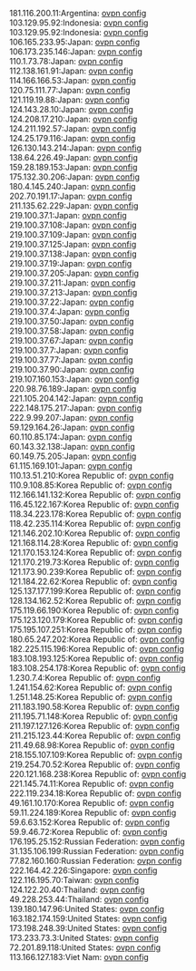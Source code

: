181.116.200.11:Argentina: [ovpn config](vpn/181_116_200_11.ovpn)  
103.129.95.92:Indonesia: [ovpn config](vpn/103_129_95_92.ovpn)  
103.129.95.92:Indonesia: [ovpn config](vpn/103_129_95_92.ovpn)  
106.165.233.95:Japan: [ovpn config](vpn/106_165_233_95.ovpn)  
106.173.235.146:Japan: [ovpn config](vpn/106_173_235_146.ovpn)  
110.1.73.78:Japan: [ovpn config](vpn/110_1_73_78.ovpn)  
112.138.161.91:Japan: [ovpn config](vpn/112_138_161_91.ovpn)  
114.166.166.53:Japan: [ovpn config](vpn/114_166_166_53.ovpn)  
120.75.111.77:Japan: [ovpn config](vpn/120_75_111_77.ovpn)  
121.119.19.88:Japan: [ovpn config](vpn/121_119_19_88.ovpn)  
124.143.28.10:Japan: [ovpn config](vpn/124_143_28_10.ovpn)  
124.208.17.210:Japan: [ovpn config](vpn/124_208_17_210.ovpn)  
124.211.192.57:Japan: [ovpn config](vpn/124_211_192_57.ovpn)  
124.25.179.116:Japan: [ovpn config](vpn/124_25_179_116.ovpn)  
126.130.143.214:Japan: [ovpn config](vpn/126_130_143_214.ovpn)  
138.64.226.49:Japan: [ovpn config](vpn/138_64_226_49.ovpn)  
159.28.189.153:Japan: [ovpn config](vpn/159_28_189_153.ovpn)  
175.132.30.206:Japan: [ovpn config](vpn/175_132_30_206.ovpn)  
180.4.145.240:Japan: [ovpn config](vpn/180_4_145_240.ovpn)  
202.70.191.17:Japan: [ovpn config](vpn/202_70_191_17.ovpn)  
211.135.62.229:Japan: [ovpn config](vpn/211_135_62_229.ovpn)  
219.100.37.1:Japan: [ovpn config](vpn/219_100_37_1.ovpn)  
219.100.37.108:Japan: [ovpn config](vpn/219_100_37_108.ovpn)  
219.100.37.109:Japan: [ovpn config](vpn/219_100_37_109.ovpn)  
219.100.37.125:Japan: [ovpn config](vpn/219_100_37_125.ovpn)  
219.100.37.138:Japan: [ovpn config](vpn/219_100_37_138.ovpn)  
219.100.37.19:Japan: [ovpn config](vpn/219_100_37_19.ovpn)  
219.100.37.205:Japan: [ovpn config](vpn/219_100_37_205.ovpn)  
219.100.37.211:Japan: [ovpn config](vpn/219_100_37_211.ovpn)  
219.100.37.213:Japan: [ovpn config](vpn/219_100_37_213.ovpn)  
219.100.37.22:Japan: [ovpn config](vpn/219_100_37_22.ovpn)  
219.100.37.4:Japan: [ovpn config](vpn/219_100_37_4.ovpn)  
219.100.37.50:Japan: [ovpn config](vpn/219_100_37_50.ovpn)  
219.100.37.58:Japan: [ovpn config](vpn/219_100_37_58.ovpn)  
219.100.37.67:Japan: [ovpn config](vpn/219_100_37_67.ovpn)  
219.100.37.7:Japan: [ovpn config](vpn/219_100_37_7.ovpn)  
219.100.37.77:Japan: [ovpn config](vpn/219_100_37_77.ovpn)  
219.100.37.90:Japan: [ovpn config](vpn/219_100_37_90.ovpn)  
219.107.160.153:Japan: [ovpn config](vpn/219_107_160_153.ovpn)  
220.98.76.189:Japan: [ovpn config](vpn/220_98_76_189.ovpn)  
221.105.204.142:Japan: [ovpn config](vpn/221_105_204_142.ovpn)  
222.148.175.217:Japan: [ovpn config](vpn/222_148_175_217.ovpn)  
222.9.99.207:Japan: [ovpn config](vpn/222_9_99_207.ovpn)  
59.129.164.26:Japan: [ovpn config](vpn/59_129_164_26.ovpn)  
60.110.85.174:Japan: [ovpn config](vpn/60_110_85_174.ovpn)  
60.143.32.138:Japan: [ovpn config](vpn/60_143_32_138.ovpn)  
60.149.75.205:Japan: [ovpn config](vpn/60_149_75_205.ovpn)  
61.115.169.101:Japan: [ovpn config](vpn/61_115_169_101.ovpn)  
110.13.51.210:Korea Republic of: [ovpn config](vpn/110_13_51_210.ovpn)  
110.9.108.85:Korea Republic of: [ovpn config](vpn/110_9_108_85.ovpn)  
112.166.141.132:Korea Republic of: [ovpn config](vpn/112_166_141_132.ovpn)  
116.45.122.167:Korea Republic of: [ovpn config](vpn/116_45_122_167.ovpn)  
118.34.223.178:Korea Republic of: [ovpn config](vpn/118_34_223_178.ovpn)  
118.42.235.114:Korea Republic of: [ovpn config](vpn/118_42_235_114.ovpn)  
121.146.202.10:Korea Republic of: [ovpn config](vpn/121_146_202_10.ovpn)  
121.168.114.28:Korea Republic of: [ovpn config](vpn/121_168_114_28.ovpn)  
121.170.153.124:Korea Republic of: [ovpn config](vpn/121_170_153_124.ovpn)  
121.170.219.73:Korea Republic of: [ovpn config](vpn/121_170_219_73.ovpn)  
121.173.90.239:Korea Republic of: [ovpn config](vpn/121_173_90_239.ovpn)  
121.184.22.62:Korea Republic of: [ovpn config](vpn/121_184_22_62.ovpn)  
125.137.177.199:Korea Republic of: [ovpn config](vpn/125_137_177_199.ovpn)  
128.134.162.52:Korea Republic of: [ovpn config](vpn/128_134_162_52.ovpn)  
175.119.66.190:Korea Republic of: [ovpn config](vpn/175_119_66_190.ovpn)  
175.123.120.179:Korea Republic of: [ovpn config](vpn/175_123_120_179.ovpn)  
175.195.107.251:Korea Republic of: [ovpn config](vpn/175_195_107_251.ovpn)  
180.65.247.202:Korea Republic of: [ovpn config](vpn/180_65_247_202.ovpn)  
182.225.115.196:Korea Republic of: [ovpn config](vpn/182_225_115_196.ovpn)  
183.108.193.125:Korea Republic of: [ovpn config](vpn/183_108_193_125.ovpn)  
183.108.254.178:Korea Republic of: [ovpn config](vpn/183_108_254_178.ovpn)  
1.230.7.4:Korea Republic of: [ovpn config](vpn/1_230_7_4.ovpn)  
1.241.154.62:Korea Republic of: [ovpn config](vpn/1_241_154_62.ovpn)  
1.251.148.25:Korea Republic of: [ovpn config](vpn/1_251_148_25.ovpn)  
211.183.190.58:Korea Republic of: [ovpn config](vpn/211_183_190_58.ovpn)  
211.195.71.148:Korea Republic of: [ovpn config](vpn/211_195_71_148.ovpn)  
211.197.127.126:Korea Republic of: [ovpn config](vpn/211_197_127_126.ovpn)  
211.215.123.44:Korea Republic of: [ovpn config](vpn/211_215_123_44.ovpn)  
211.49.68.98:Korea Republic of: [ovpn config](vpn/211_49_68_98.ovpn)  
218.155.107.109:Korea Republic of: [ovpn config](vpn/218_155_107_109.ovpn)  
219.254.70.52:Korea Republic of: [ovpn config](vpn/219_254_70_52.ovpn)  
220.121.168.238:Korea Republic of: [ovpn config](vpn/220_121_168_238.ovpn)  
221.145.74.11:Korea Republic of: [ovpn config](vpn/221_145_74_11.ovpn)  
222.119.234.18:Korea Republic of: [ovpn config](vpn/222_119_234_18.ovpn)  
49.161.10.170:Korea Republic of: [ovpn config](vpn/49_161_10_170.ovpn)  
59.11.224.189:Korea Republic of: [ovpn config](vpn/59_11_224_189.ovpn)  
59.6.63.152:Korea Republic of: [ovpn config](vpn/59_6_63_152.ovpn)  
59.9.46.72:Korea Republic of: [ovpn config](vpn/59_9_46_72.ovpn)  
176.195.25.152:Russian Federation: [ovpn config](vpn/176_195_25_152.ovpn)  
31.135.106.199:Russian Federation: [ovpn config](vpn/31_135_106_199.ovpn)  
77.82.160.160:Russian Federation: [ovpn config](vpn/77_82_160_160.ovpn)  
222.164.42.226:Singapore: [ovpn config](vpn/222_164_42_226.ovpn)  
122.116.195.70:Taiwan: [ovpn config](vpn/122_116_195_70.ovpn)  
124.122.20.40:Thailand: [ovpn config](vpn/124_122_20_40.ovpn)  
49.228.253.44:Thailand: [ovpn config](vpn/49_228_253_44.ovpn)  
139.180.147.96:United States: [ovpn config](vpn/139_180_147_96.ovpn)  
163.182.174.159:United States: [ovpn config](vpn/163_182_174_159.ovpn)  
173.198.248.39:United States: [ovpn config](vpn/173_198_248_39.ovpn)  
173.233.73.3:United States: [ovpn config](vpn/173_233_73_3.ovpn)  
72.201.89.118:United States: [ovpn config](vpn/72_201_89_118.ovpn)  
113.166.127.183:Viet Nam: [ovpn config](vpn/113_166_127_183.ovpn)  
